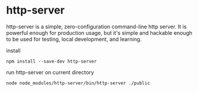 # http-server

http-server is a simple, zero-configuration command-line http server. It is powerful enough for production usage, but it's simple and hackable enough to be used for testing, local development, and learning.

install

```
npm install --save-dev http-server
```

run http-server on current directory

```
node node_modules/http-server/bin/http-server ./public
```